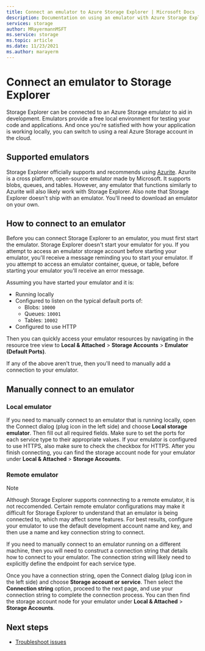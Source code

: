 ```yaml
---
title: Connect an emulator to Azure Storage Explorer | Microsoft Docs
description: Documentation on using an emulator with Azure Storage Explorer
services: storage
author: MRayermannMSFT
ms.service: storage
ms.topic: article
ms.date: 11/23/2021
ms.author: marayerm
---
```


# Connect an emulator to Storage Explorer

Storage Explorer can be connected to an Azure Storage emulator to aid in development. Emulators provide a free local environment for testing your code and applications. And once you're satisfied with how your application is working locally, you can switch to using a real Azure Storage account in the cloud.

## Supported emulators

Storage Explorer officially supports and recommends using [Azurite](./storage-use-azurite.md). Azurite is a cross platform, open-source emulator made by Microsoft. It supports blobs, queues, and tables. However, any emulator that functions similarly to Azurite will also likely work with Storage Explorer. Also note that Storage Explorer doesn't ship with an emulator. You'll need to download an emulator on your own.

## How to connect to an emulator

Before you can connect Storage Explorer to an emulator, you must first start the emulator. Storage Explorer doesn't start your emulator for you. If you attempt to access an emulator storage account before starting your emulator, you'll receive a message reminding you to start your emulator. If you attempt to access an emulator container, queue, or table, before starting your emulator you'll receive an error message.

Assuming you have started your emulator and it is:
- Running locally
- Configured to listen on the typical default ports of:
    - Blobs: `10000`
    - Queues: `10001`
    - Tables: `10002`
- Configured to use HTTP

Then you can quickly access your emulator resources by navigating in the resource tree view to **Local & Attached** > **Storage Accounts** > **Emulator (Default Ports)**.

If any of the above aren't true, then you'll need to manually add a connection to your emulator.

## Manually connect to an emulator

### Local emulator

If you need to manually connect to an emulator that is running locally, open the Connect dialog (plug icon in the left side) and choose **Local storage emulator**. Then fill out all required fields. Make sure to set the ports for each service type to their appropriate values. If your emulator is configured to use HTTPS, also make sure to check the checkbox for HTTPS. After you finish connecting, you can find the storage account node for your emulator under  **Local & Attached** > **Storage Accounts**.

### Remote emulator

> [!NOTE]
> Although Storage Explorer supports connnecting to a remote emulator, it is not reccomended. Certain remote emulator configurations may make it difficult for Storage Explorer to understand that an emulator is being connected to, which may affect some features. For best results, configure your emulator to use the default development account name and key, and then use a name and key connection string to connect.

If you need to manually connect to an emulator running on a different machine, then you will need to construct a connection string that details how to connect to your emulator. The connection string will likely need to explicitly define the endpoint for each service type.

Once you have a connection string, open the Connect dialog (plug icon in the left side) and choose **Storage account or service**. Then select the **Connection string** option, proceed to the next page, and use your connection string to complete the connection process. You can then find the storage account node for your emulator under **Local & Attached** > **Storage Accounts**.

## Next steps

- [Troubleshoot issues](./storage-explorer-troubleshooting.md#sign-in-issues)
